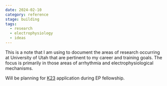 ```yaml
---
date: 2024-02-10
category: reference
stage: building
tags:
  - research
  - electrophysiology
  - ideas
---
```


This is a note that I am using to document the areas of research occurring at University of Utah that are pertinent to my career and training goals. 
The focus is primarily in those areas of arrhythmia and electrophysiological mechanisms.

Will be planning for [K23](K23.md) application during EP fellowship.
